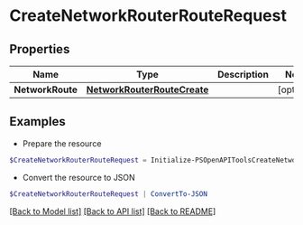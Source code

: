 # CreateNetworkRouterRouteRequest
## Properties

Name | Type | Description | Notes
------------ | ------------- | ------------- | -------------
**NetworkRoute** | [**NetworkRouterRouteCreate**](NetworkRouterRouteCreate.md) |  | [optional] 

## Examples

- Prepare the resource
```powershell
$CreateNetworkRouterRouteRequest = Initialize-PSOpenAPIToolsCreateNetworkRouterRouteRequest  -NetworkRoute null
```

- Convert the resource to JSON
```powershell
$CreateNetworkRouterRouteRequest | ConvertTo-JSON
```

[[Back to Model list]](../README.md#documentation-for-models) [[Back to API list]](../README.md#documentation-for-api-endpoints) [[Back to README]](../README.md)

